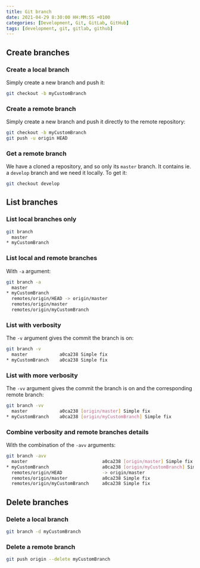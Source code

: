 ```yaml
---
title: Git branch
date: 2021-04-29 8:30:00 HH:MM:SS +0100
categories: [Development, Git, GitLab, GitHub]
tags: [development, git, gitlab, github]
---
```


## Create branches

### Create a local branch

Simply create a new branch and push it:

```bash
git checkout -b myCustomBranch
```

### Create a remote branch

Simply create a new branch and push it directly to the remote repository:

```bash
git checkout -b myCustomBranch
git push -u origin HEAD
```

### Get a remote branch

We have a cloned a repository, and so only its `master` branch. It contains ie. a `develop` branch and we need it locally. To get it:

```bash
git checkout develop
```

## List branches

### List local branches only

```bash
git branch
  master
* myCustomBranch
```

### List local and remote branches

With `-a` argument:

```bash
git branch -a
  master
* myCustomBranch
  remotes/origin/HEAD -> origin/master
  remotes/origin/master
  remotes/origin/myCustomBranch
```

### List with verbosity

The `-v` argument gives the commit the branch is on:

```bash
git branch -v
  master            a0ca238 Simple fix
* myCustomBranch    a0ca238 Simple fix
```

### List with more verbosity

The `-vv` argument gives the commit the branch is on and the corresponding remote branch:

```bash
git branch -vv
  master            a0ca238 [origin/master] Simple fix
* myCustomBranch    a0ca238 [origin/myCustomBranch] Simple fix
```

### Combine verbosity and remote branches details

With the combination of the `-avv` arguments:

```bash
git branch -avv
  master                            a0ca238 [origin/master] Simple fix
* myCustomBranch                    a0ca238 [origin/myCustomBranch] Simple fix
  remotes/origin/HEAD               -> origin/master
  remotes/origin/master             a0ca238 Simple fix
  remotes/origin/myCustomBranch     a0ca238 Simple fix
```

## Delete branches

### Delete a local branch

```bash
git branch -d myCustomBranch
```

### Delete a remote branch

```bash
git push origin --delete myCustomBranch
```
